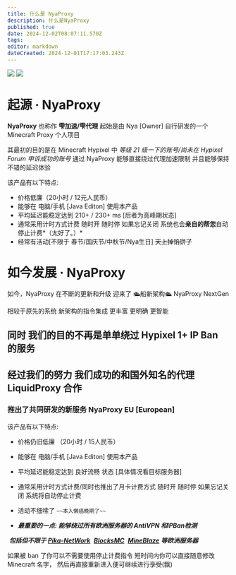 ```yaml
---
title: 什么是 NyaProxy
description: 什么是NyaProxy
published: true
date: 2024-12-02T08:07:11.570Z
tags: 
editor: markdown
dateCreated: 2024-12-01T17:17:03.243Z
---
```


![](https://img.shields.io/badge/Fisunia_Faint-pink?style=for-the-badge&label=Writer) ![](https://img.shields.io/badge/juice-orange?style=for-the-badge&label=Writer)
# 起源 · NyaProxy

**NyaProxy** 也称作 **雫加速/雫代理** 起始是由 Nya \[Owner\] 自行研发的一个Minecraft Proxy 个人项目

其最初的目的是在 Minecraft Hypixel 中 _等级 21 级一下的账号/尚未在 Hypixel Forum 申诉成功的账号_ 通过 NyaProxy 能够直接绕过代理加速限制 并且能够保持不错的延迟体验

该产品有以下特点:

-   价格低廉（20小时 / 12元人民币）
-   能够在 电脑/手机 \[Java Editon\] 使用本产品
-   平均延迟能稳定达到 210+ / 230+ ms \[后者为高峰期状态\]
-   通常采用计时方式计费 随时开 随时停 如果忘记关闭 系统也会**亲自的帮您**自动停止计费*（太好了。）*
-   经常有活动\[不限于 春节/国庆节/中秋节/Nya生日\] ~~天上掉馅饼了~~

# 如今发展 · NyaProxy

如今，NyaProxy 在不断的更新和升级 迎来了 🛳船新架构🛳 NyaProxy NextGen

相较于原先的系统 新架构的指令集成 更丰富 更明确 更智能 

## 同时 我们的目的不再是单单绕过 Hypixel 1+ IP Ban 的服务

## 经过我们的努力 我们成功的和国外知名的代理 LiquidProxy 合作

### **推出了共同研发的新服务 NyaProxy EU \[European\]**

该产品有以下特点:

-   价格仍旧低廉 （20小时 / 15人民币）
-   能够在 电脑/手机 \[Java Editon\] 使用本产品
-   平均延迟能稳定达到 良好流畅 状态 \[具体情况看目标服务器\]
-   通常采用计时方式计费/同时也推出了月卡计费方式 随时开 随时停 如果忘记关闭 系统将自动停止计费
-   活动不细嗦了 `~~本入懒癌晚期了~~`

-   **_最重要的一点: 能够绕过所有_****_欧洲_****_服务器的 AntiVPN 和IPBan检测_**

 **_包括但不限于_** [**_Pika-NetWork_**](https://pika-network.net/)  [**_BlocksMC_**](https://blocksmc.com/)  [**_MineBlaze_**](https://mineblaze.net/) **_等欧洲服务器_**

如果被 ban 了你可以不需要使用停止计费指令 短时间内你可以直接随意修改 Minecraft 名字， 然后再直接重新进入便可继续进行~~享受~~(飘)